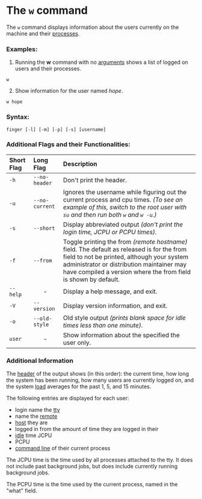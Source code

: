 
# The `w` command

The `w`  command displays information about the users currently on the machine and their [processes](https://www.computerhope.com/jargon/p/process.htm).

### Examples:

1. Running the **w** command with no [arguments](https://www.computerhope.com/jargon/a/argument.htm) shows a list of logged on users and their processes.

```
w
```


2. Show information for the user named *hope*.

```
w hope
```

### Syntax:

```
finger [-l] [-m] [-p] [-s] [username]
```


### Additional Flags and their Functionalities:

|**Short Flag**   |**Long Flag**   |**Description**   |
|:---|:---|:---|
|`-h`|`--no-header`|Don't print the header.|
|`-u`|`--no-current`|Ignores the username while figuring out the current process and cpu times. *(To see an example of this, switch to the root user with `su` and then run both `w` and `w -u`.)*|
|`-s`|`--short`|Display abbreviated output *(don't print the login time, JCPU or PCPU times).*|
|`-f`|`--from`|Toggle printing the from *(remote hostname)* field. The default as released is for the from field to not be printed, although your system administrator or distribution maintainer may have compiled a version where the from field is shown by default.|
|`--help`|<center>-</center>|Display a help message, and exit.|
|`-V`|`--version`|Display version information, and exit.|
|`-o`|`--old-style`|Old style output *(prints blank space for idle times less than one minute)*.|
|*`user`*|<center>-</center>|Show information about the specified the user only.|


### Additional Information

The  [header](https://www.computerhope.com/jargon/h/header.htm)  of the output shows (in this order): the current time, how long the system has been running, how many users are currently logged on, and the system  [load](https://www.computerhope.com/jargon/l/load.htm)  averages for the past 1, 5, and 15 minutes.

The following entries are displayed for each user: 
- login name the  [tty](https://www.computerhope.com/jargon/t/tty.htm) 
- name the  [remote](https://www.computerhope.com/jargon/r/remote.htm) 
- [host](https://www.computerhope.com/jargon/h/hostcomp.htm)  they are
- logged in from the amount of time they are logged in their 
- [idle](https://www.computerhope.com/jargon/i/idle.htm)  time JCPU
- PCPU 
- [command line](https://www.computerhope.com/jargon/c/commandi.htm)  of their current process

The JCPU time is the time used by all processes attached to the tty. It does not include past background jobs, but does include currently running background jobs.

The PCPU time is the time used by the current process, named in the "what" field.
